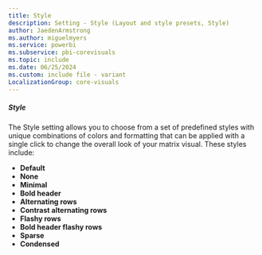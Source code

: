 ```yaml
---
title: Style
description: Setting - Style (Layout and style presets, Style)
author: JaedenArmstrong
ms.author: miguelmyers
ms.service: powerbi
ms.subservice: pbi-corevisuals
ms.topic: include
ms.date: 06/25/2024
ms.custom: include file - variant
LocalizationGroup: core-visuals
---
```

##### Style

The Style setting allows you to choose from a set of predefined styles with unique combinations of colors and formatting that can be applied with a single click to change the overall look of your matrix visual. These styles include:
- **Default**
- **None**
- **Minimal**
- **Bold header**
- **Alternating rows**
- **Contrast alternating rows**
- **Flashy rows**
- **Bold header flashy rows**
- **Sparse**
- **Condensed**
